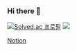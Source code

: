 ### Hi there 👋

<!--
**miso97o/miso97o** is a ✨ _special_ ✨ repository because its `README.md` (this file) appears on your GitHub profile.

Here are some ideas to get you started:

- 🔭 I’m currently working on ...
- 🌱 I’m currently learning ...
- 👯 I’m looking to collaborate on ...
- 🤔 I’m looking for help with ...
- 💬 Ask me about ...
- 📫 How to reach me: ...
- 😄 Pronouns: ...
- ⚡ Fun fact: ...
-->

[![Solved.ac
프로필](http://mazassumnida.wtf/api/v2/generate_badge?boj=miso97o)](https://solved.ac/miso97o)
<img src="http://mazandi.herokuapp.com/api?handle=miso97o&theme=warm"/>

[Notion](https://www.notion.so/4784b000d73d4f9ebc8c4f37267d2758?p=2bdad7484c6740a6a0c87a39f434ca49&pm=c)
